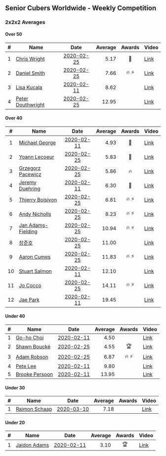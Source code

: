## Senior Cubers Worldwide - Weekly Competition
### 2x2x2 Averages

#### Over 50

| # | Name | Date | Average | Awards | Video |
| :--: | -- | :--: | --: | :--: | -- |
| 1 | [Chris Wright](../persons/chris_wright.md) | [2020-02-25](2020-02-25.md) | 5.17 | 🥈 | [Link](https://www.facebook.com/events/2972213492840148/permalink/2980258662035631/) |
| 2 | [Daniel Smith](../persons/daniel_smith.md) | [2020-02-25](2020-02-25.md) | 7.66 | 🔥 ⚡ | [Link](https://www.facebook.com/events/2972213492840148/permalink/2974060309322133/) |
| 3 | [Lisa Kucala](../persons/lisa_kucala.md) | [2020-02-11](2020-02-11.md) | 8.62 |  | [Link](https://www.facebook.com/events/176704156956327/permalink/177822780177798/) |
| 4 | [Peter Douthwright](../persons/peter_douthwright.md) | [2020-02-25](2020-02-25.md) | 12.95 |  | [Link](https://www.facebook.com/events/2972213492840148/permalink/2976771159051048/) |

#### Over 40

| # | Name | Date | Average | Awards | Video |
| :--: | -- | :--: | --: | :--: | -- |
| 1 | [Michael George](../persons/michael_george.md) | [2020-02-11](2020-02-11.md) | 4.93 | 🥇 | [Link](https://www.facebook.com/events/176704156956327/permalink/178424350117641/) |
| 2 | [Yoann Lecoeur](../persons/yoann_lecoeur.md) | [2020-02-25](2020-02-25.md) | 5.83 | 🥉 | [Link](https://www.facebook.com/events/2972213492840148/permalink/2982133431848154/) |
| 3 | [Grzegorz Pacewicz](../persons/grzegorz_pacewicz.md) | [2020-02-25](2020-02-25.md) | 5.86 | 🔥 | [Link](https://www.facebook.com/events/2972213492840148/permalink/2983614901700007/) |
| 4 | [Jeremy Duehring](../persons/jeremy_duehring.md) | [2020-02-11](2020-02-11.md) | 6.30 | 🥈 | [Link](https://www.facebook.com/events/176704156956327/permalink/177381356888607/) |
| 5 | [Thierry Boisivon](../persons/thierry_boisivon.md) | [2020-02-25](2020-02-25.md) | 6.81 | 🔥 ⚡ | [Link](https://www.facebook.com/events/2972213492840148/permalink/2984510984943732/) |
| 6 | [Andy Nicholls](../persons/andy_nicholls.md) | [2020-02-25](2020-02-25.md) | 8.23 | 🔥 ⚡ | [Link](https://www.facebook.com/events/2972213492840148/permalink/2980371598691004/) |
| 7 | [Jan Adams-Fielding](../persons/jan_adams-fielding.md) | [2020-02-25](2020-02-25.md) | 10.94 | 🔥 ⚡ | [Link](https://www.facebook.com/events/2972213492840148/permalink/2982607318467432/) |
| 8 | [장준호](../persons/장준호.md) | [2020-02-25](2020-02-25.md) | 11.00 |  | [Link](https://www.facebook.com/events/2972213492840148/permalink/2986047558123408/) |
| 9 | [Aaron Cumes](../persons/aaron_cumes.md) | [2020-02-25](2020-02-25.md) | 11.83 | 🔥 ⚡ | [Link](https://www.facebook.com/events/2972213492840148/permalink/2981566378571526/) |
| 10 | [Stuart Salmon](../persons/stuart_salmon.md) | [2020-02-11](2020-02-11.md) | 12.10 |  | [Link](https://www.facebook.com/events/176704156956327/permalink/181182663175143/) |
| 11 | [Jo Cocco](../persons/jo_cocco.md) | [2020-02-25](2020-02-25.md) | 14.11 | 🔥 ⚡ | [Link](https://www.facebook.com/events/2972213492840148/permalink/2981767918551372/) |
| 12 | [Jae Park](../persons/jae_park.md) | [2020-02-11](2020-02-11.md) | 19.45 |  | [Link](https://www.facebook.com/events/176704156956327/permalink/177449880215088/) |

#### Under 40

| # | Name | Date | Average | Awards | Video |
| :--: | -- | :--: | --: | :--: | -- |
| 1 | [Go-ho Choi](../persons/go-ho_choi.md) | [2020-02-11](2020-02-11.md) | 4.50 |  | [Link](https://www.facebook.com/events/176704156956327/permalink/178287783464631/) |
| 2 | [Shawn Boucké](../persons/shawn_boucke.md) | [2020-02-25](2020-02-25.md) | 4.55 | 🏆 | [Link](https://www.facebook.com/events/2972213492840148/permalink/2975010722560425/) |
| 3 | [Adam Robson](../persons/adam_robson.md) | [2020-02-25](2020-02-25.md) | 6.87 | 🔥 ⚡ | [Link](https://www.facebook.com/events/2972213492840148/permalink/2979462932115204/) |
| 4 | [Pete Lee](../persons/pete_lee.md) | [2020-02-11](2020-02-11.md) | 9.80 |  | [Link](https://www.facebook.com/events/176704156956327/permalink/179850233308386/) |
| 5 | [Brooke Persoon](../persons/brooke_persoon.md) | [2020-02-11](2020-02-11.md) | 13.95 |  | [Link](https://www.facebook.com/events/176704156956327/permalink/181292296497513/) |

#### Under 30

| # | Name | Date | Average | Awards | Video |
| :--: | -- | :--: | --: | :--: | -- |
| 1 | [Raimon Schaap](../persons/raimon_schaap.md) | [2020-03-10](2020-03-10.md) | 7.18 |  | [Link](https://www.facebook.com/events/654143022005686/permalink/657641461655842/) |

#### Under 20

| # | Name | Date | Average | Awards | Video |
| :--: | -- | :--: | --: | :--: | -- |
| 1 | [Jaidon Adams](../persons/jaidon_adams.md) | [2020-02-11](2020-02-11.md) | 3.10 | 🏆 | [Link](https://www.facebook.com/events/176704156956327/permalink/180633799896696/) |


<!-- Global site tag (gtag.js) - Google Analytics -->
<script async src="https://www.googletagmanager.com/gtag/js?id=UA-86348435-3"></script>
<script>window.dataLayer = window.dataLayer || []; function gtag() {dataLayer.push(arguments);} gtag('js', new Date()); gtag('config', 'UA-86348435-3');</script>

